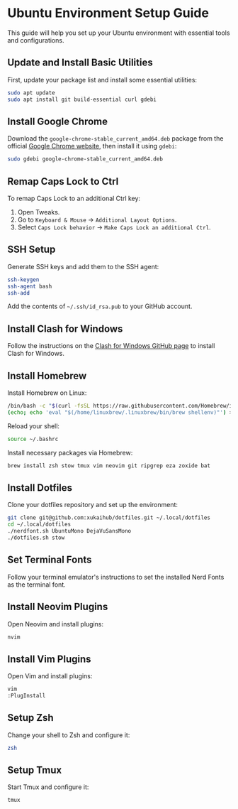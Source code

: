 # Ubuntu Environment Setup Guide

This guide will help you set up your Ubuntu environment with essential tools and configurations.

## Update and Install Basic Utilities

First, update your package list and install some essential utilities:

```bash
sudo apt update
sudo apt install git build-essential curl gdebi
```

## Install Google Chrome

Download the `google-chrome-stable_current_amd64.deb` package from the official [Google Chrome website](https://www.google.com/chrome/), then install it using `gdebi`:

```bash
sudo gdebi google-chrome-stable_current_amd64.deb 
```

## Remap Caps Lock to Ctrl

To remap Caps Lock to an additional Ctrl key:

1. Open Tweaks.
2. Go to `Keyboard & Mouse` -> `Additional Layout Options`.
3. Select `Caps Lock behavior` -> `Make Caps Lock an additional Ctrl`.

## SSH Setup

Generate SSH keys and add them to the SSH agent:

```bash
ssh-keygen
ssh-agent bash
ssh-add
```

Add the contents of `~/.ssh/id_rsa.pub` to your GitHub account.

## Install Clash for Windows

Follow the instructions on the [Clash for Windows GitHub page](https://github.com/Fndroid/clash_for_windows_pkg) to install Clash for Windows.

## Install Homebrew

Install Homebrew on Linux:

```bash
/bin/bash -c "$(curl -fsSL https://raw.githubusercontent.com/Homebrew/install/HEAD/install.sh)"
(echo; echo 'eval "$(/home/linuxbrew/.linuxbrew/bin/brew shellenv)"') >> ~/.bashrc
```

Reload your shell:

```bash
source ~/.bashrc
```

Install necessary packages via Homebrew:

```bash
brew install zsh stow tmux vim neovim git ripgrep eza zoxide bat
```

## Install Dotfiles

Clone your dotfiles repository and set up the environment:

```bash
git clone git@github.com:xukaihub/dotfiles.git ~/.local/dotfiles
cd ~/.local/dotfiles
./nerdfont.sh UbuntuMono DejaVuSansMono 
./dotfiles.sh stow
```

## Set Terminal Fonts

Follow your terminal emulator's instructions to set the installed Nerd Fonts as the terminal font.

## Install Neovim Plugins

Open Neovim and install plugins:

```bash
nvim
```

## Install Vim Plugins

Open Vim and install plugins:

```bash
vim
:PlugInstall
```

## Setup Zsh

Change your shell to Zsh and configure it:

```bash
zsh
```

## Setup Tmux

Start Tmux and configure it:

```bash
tmux
```
